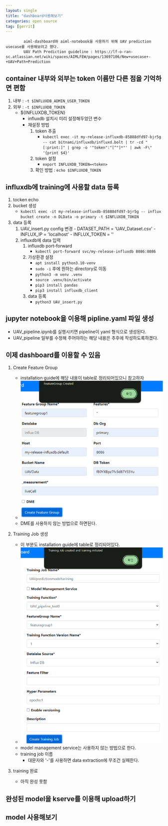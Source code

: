 ```yaml
---
layout: single
title: "dashboard사용해보기"
categories: open source
tag: [gerrit]
---
```





            aiml-dashboard와 aiml-notebook을 사용하기 위해 UAV prediction usecase를 사용해보려고 했다.
            UAV Path Prediction guideline : https://lf-o-ran-sc.atlassian.net/wiki/spaces/AIMLFEW/pages/13697106/New+usecase+-+UAV+Path+Prediction

## container 내부와 외부는 token 이름만 다른 점을 기억하면 편함
1. 내부 : `-t $INFLUXDB_ADMIN_USER_TOKEN`
2. 외부 : `-t $INFLUXDB_TOKEN`
    - ${INFLUXDB_TOKEN}
        - influxdb 설치시 미리 설정해두었던 변수
        - 재설정 방법
            1. token 추출
                - `kubectl exec -it my-release-influxdb-85888dfd97-bjr5g -- cat bitnami/influxdb/influxd.bolt | tr -cd "[:print:]" | grep -o '"token":"[^"]*"' | awk -F\" '{print $4}'`
                <!--   9aE61w7Qyp58lVGrGd9f   -->
            2. token 설정
                - `export INFLUXDB_TOKEN=<token>`
            3. 확인 방법 : `echo $INFLUXDB_TOKEN`


## influxdb에 training에 사용할 data 등록
1. tocken echo
2. bucket 생성
    - `kubectl exec -it my-release-influxdb-85888dfd97-bjr5g -- influx bucket create -n DLData -o primary -t $INFLUXDB_TOKEN`
3. data 등록
    1. UAV_insert.py config 변경
            - DATASET_PATH = 'UAV_Dataset.csv'
            - INFLUX_IP = 'localhost'
            - INFLUX_TOKEN = '<Tocken>' 
    2. influxdb에 data 입력
        1. influxdb port-forward
            - `kubectl port-forward svc/my-release-influxdb 8086:8086`
        2. 가상환경 설정
            - `apt install python3.10-venv`
            - `sudo -i` 후에 원하는 directory로 이동
            - `python3 -m venv .venv`
            - `source .venv/bin/activate`
            - `pip3 install pandas`                
            - `pip3 install influxdb_client`
         3. data 등록
            -  `python3 UAV_insert.py`


## jupyter notebook을 이용해 pipline.yaml 파일 생성
- UAV_pipeline.ipynb를 실행시키면 pipeline이 yaml 형식으로 생성된다.
- UAV_pipeline 일부를 수정해 주어야하는 해당 내용은 추후에 작성하도록하겠다.


## 이제 dashboard를 이용할 수 있음
1. Create Feature Group
    - installation guide에 해당 내용이 table로 정리되어있으니 참고하자
    - <img  src="/assets/posts/ossca/8.png" alt=""/>
    - DME를 사용하지 않는 방법으로 하면된다.

2. Training Job 생성
    - 이 부분도 installation guide에 table로 정리되어있다.
    - <img  src="/assets/posts/ossca/9.png" alt=""/>
    - model management service는 사용하지 않는 방법으로 한다.
    - training job 이름
        - 대문자와 '-'를 사용하면 data extraction에 무조건 실패한다.

3. training 완료
    - 아직 완성 못함


## 완성된 model을 kserve를 이용해 upload하기





## model 사용해보기